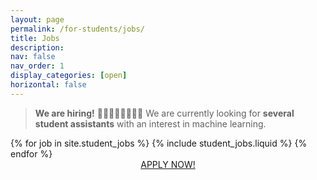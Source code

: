 ```yaml
---
layout: page
permalink: /for-students/jobs/
title: Jobs
description:
nav: false
nav_order: 1
display_categories: [open]
horizontal: false
---
```


> **We are hiring!** 👩‍🎓🧑‍🏫👩‍⚕️🙋‍♂️ We are currently looking for **several student assistants** with an interest in machine learning.

<div class="jobs">
    {% for job in site.student_jobs %}
    {% include student_jobs.liquid %}
    {% endfor %}
</div>

<div style="display: flex; justify-content: center;">
    <a href="mailto:{{ site.email }}" class="link-button hoverable">
        APPLY NOW!
    </a>
</div>
